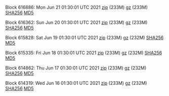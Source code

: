 Block 616886: Mon Jun 21 01:30:01 UTC 2021 [zip](https://files.01coin.io/mainnet/2021-06-21/bootstrap.dat.zip) (233M) [gz](https://files.01coin.io/mainnet/2021-06-21/bootstrap.dat.tar.gz) (233M) [SHA256](https://files.01coin.io/mainnet/2021-06-21/sha256.txt) [MD5](https://files.01coin.io/mainnet/2021-06-21/md5.txt)

Block 616362: Sun Jun 20 01:30:01 UTC 2021 [zip](https://files.01coin.io/mainnet/2021-06-20/bootstrap.dat.zip) (233M) [gz](https://files.01coin.io/mainnet/2021-06-20/bootstrap.dat.tar.gz) (233M) [SHA256](https://files.01coin.io/mainnet/2021-06-20/sha256.txt) [MD5](https://files.01coin.io/mainnet/2021-06-20/md5.txt)

Block 615828: Sat Jun 19 01:30:01 UTC 2021 [zip](https://files.01coin.io/mainnet/2021-06-19/bootstrap.dat.zip) (233M) [gz](https://files.01coin.io/mainnet/2021-06-19/bootstrap.dat.tar.gz) (232M) [SHA256](https://files.01coin.io/mainnet/2021-06-19/sha256.txt) [MD5](https://files.01coin.io/mainnet/2021-06-19/md5.txt)

Block 615335: Fri Jun 18 01:30:01 UTC 2021 [zip](https://files.01coin.io/mainnet/2021-06-18/bootstrap.dat.zip) (233M) [gz](https://files.01coin.io/mainnet/2021-06-18/bootstrap.dat.tar.gz) (232M) [SHA256](https://files.01coin.io/mainnet/2021-06-18/sha256.txt) [MD5](https://files.01coin.io/mainnet/2021-06-18/md5.txt)

Block 614862: Thu Jun 17 01:30:01 UTC 2021 [zip](https://files.01coin.io/mainnet/2021-06-17/bootstrap.dat.zip) (233M) [gz](https://files.01coin.io/mainnet/2021-06-17/bootstrap.dat.tar.gz) (232M) [SHA256](https://files.01coin.io/mainnet/2021-06-17/sha256.txt) [MD5](https://files.01coin.io/mainnet/2021-06-17/md5.txt)

Block 614319: Wed Jun 16 01:30:01 UTC 2021 [zip](https://files.01coin.io/mainnet/2021-06-16/bootstrap.dat.zip) (233M) [gz](https://files.01coin.io/mainnet/2021-06-16/bootstrap.dat.tar.gz) (232M) [SHA256](https://files.01coin.io/mainnet/2021-06-16/sha256.txt) [MD5](https://files.01coin.io/mainnet/2021-06-16/md5.txt)
